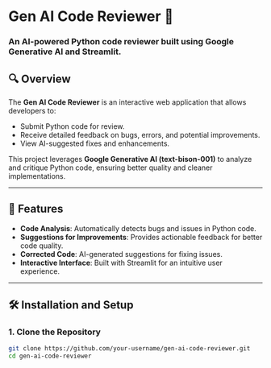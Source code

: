 # Gen AI Code Reviewer 🚀

### An AI-powered Python code reviewer built using Google Generative AI and Streamlit.

## 🔍 Overview
The **Gen AI Code Reviewer** is an interactive web application that allows developers to:
- Submit Python code for review.
- Receive detailed feedback on bugs, errors, and potential improvements.
- View AI-suggested fixes and enhancements.

This project leverages **Google Generative AI (text-bison-001)** to analyze and critique Python code, ensuring better quality and cleaner implementations.

---

## 🌟 Features
- **Code Analysis**: Automatically detects bugs and issues in Python code.
- **Suggestions for Improvements**: Provides actionable feedback for better code quality.
- **Corrected Code**: AI-generated suggestions for fixing issues.
- **Interactive Interface**: Built with Streamlit for an intuitive user experience.

---

## 🛠️ Installation and Setup

### 1. Clone the Repository
```bash
git clone https://github.com/your-username/gen-ai-code-reviewer.git
cd gen-ai-code-reviewer

